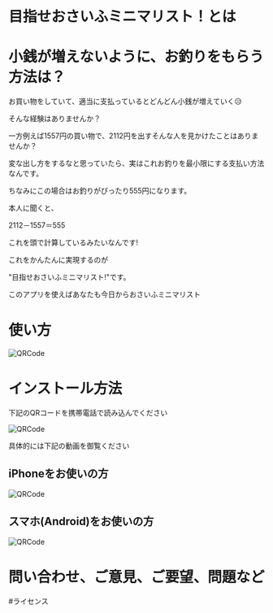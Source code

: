 # 目指せおさいふミニマリスト！とは

# 小銭が増えないように、お釣りをもらう方法は？

お買い物をしていて、適当に支払っているとどんどん小銭が増えていく😥

そんな経験はありませんか？

一方例えば1557円の買い物で、2112円を出すそんな人を見かけたことはありませんか？

変な出し方をするなと思っていたら、実はこれお釣りを最小限にする支払い方法なんです。

ちなみにこの場合はお釣りがぴったり555円になります。

本人に聞くと、

2112－1557＝555

これを頭で計算しているみたいなんです!

これをかんたんに実現するのが

"目指せおさいふミニマリスト!"です。

このアプリを使えばあなたも今日からおさいふミニマリスト

# 使い方

![QRCode](https://freddiefujiwara.com/Osaifu-Minimalist/images/demo.gif)


# インストール方法
下記のQRコードを携帯電話で読み込んでください

![QRCode](https://freddiefujiwara.com/Osaifu-Minimalist/images/IMG_8695.jpg)

具体的には下記の動画を御覧ください

## iPhoneをお使いの方

![QRCode](https://freddiefujiwara.com/Osaifu-Minimalist/images/iphone.gif)

## スマホ(Android)をお使いの方

![QRCode](https://freddiefujiwara.com/Osaifu-Minimalist/images/android.gif)



# 問い合わせ、ご意見、ご要望、問題など

#ライセンス

